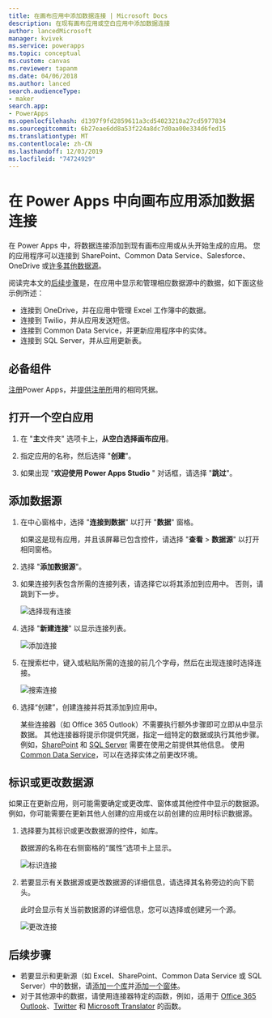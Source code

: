 ```yaml
---
title: 在画布应用中添加数据连接 | Microsoft Docs
description: 在现有画布应用或空白应用中添加数据连接
author: lancedMicrosoft
manager: kvivek
ms.service: powerapps
ms.topic: conceptual
ms.custom: canvas
ms.reviewer: tapanm
ms.date: 04/06/2018
ms.author: lanced
search.audienceType:
- maker
search.app:
- PowerApps
ms.openlocfilehash: d1397f9fd2859611a3cd54023210a27cd5977834
ms.sourcegitcommit: 6b27eae6dd8a53f224a8dc7d0aa00e334d6fed15
ms.translationtype: MT
ms.contentlocale: zh-CN
ms.lasthandoff: 12/03/2019
ms.locfileid: "74724929"
---
```

# <a name="add-a-data-connection-to-a-canvas-app-in-power-apps"></a>在 Power Apps 中向画布应用添加数据连接

在 Power Apps 中，将数据连接添加到现有画布应用或从头开始生成的应用。 您的应用程序可以连接到 SharePoint、Common Data Service、Salesforce、OneDrive 或[许多其他数据源](connections-list.md)。

阅读完本文的[后续步骤](#next-steps)是，在应用中显示和管理相应数据源中的数据，如下面这些示例所述：

* 连接到 OneDrive，并在应用中管理 Excel 工作簿中的数据。
* 连接到 Twilio，并从应用发送短信。
* 连接到 Common Data Service，并更新应用程序中的实体。
* 连接到 SQL Server，并从应用更新表。

## <a name="prerequisites"></a>必备组件

[注册](../signup-for-powerapps.md)Power Apps，并[提供注册所](https://make.powerapps.com?utm_source=padocs&utm_medium=linkinadoc&utm_campaign=referralsfromdoc)用的相同凭据。

## <a name="open-a-blank-app"></a>打开一个空白应用

1. 在 "**主**文件夹" 选项卡上，**从空白选择画布应用**。

1. 指定应用的名称，然后选择 "**创建**"。

1. 如果出现 "**欢迎使用 Power Apps Studio** " 对话框，请选择 "**跳过**"。

## <a name="add-data-source"></a>添加数据源

1. 在中心窗格中，选择 "**连接到数据**" 以打开 "**数据**" 窗格。

    如果这是现有应用，并且该屏幕已包含控件，请选择 "**查看** > **数据源**" 以打开相同窗格。

1. 选择 "**添加数据源**"。

1. 如果连接列表包含所需的连接列表，请选择它以将其添加到应用中。 否则，请跳到下一步。

    ![选择现有连接](./media/add-data-connection/choose-existing-connection.png)

1. 选择 "**新建连接**" 以显示连接列表。

    ![添加连接](./media/add-data-connection/add-connection.png)

1. 在搜索栏中，键入或粘贴所需的连接的前几个字母，然后在出现连接时选择连接。

    ![搜索连接](./media/add-data-connection/search-connections.png)

1. 选择“创建”，创建连接并将其添加到应用中。

    某些连接器（如 Office 365 Outlook）不需要执行额外步骤即可立即从中显示数据。 其他连接器将提示你提供凭据，指定一组特定的数据或执行其他步骤。 例如，[SharePoint](connections/connection-sharepoint-online.md) 和 [SQL Server](connections/connection-azure-sqldatabase.md) 需要在使用之前提供其他信息。 使用[Common Data Service](connections/connection-common-data-service.md)，可以在选择实体之前更改环境。

## <a name="identify-or-change-a-data-source"></a>标识或更改数据源
如果正在更新应用，则可能需要确定或更改库、窗体或其他控件中显示的数据源。 例如，你可能需要在更新其他人创建的应用或在以前创建的应用时标识数据源。

1. 选择要为其标识或更改数据源的控件，如库。

    数据源的名称在右侧窗格的“属性”选项卡上显示。

    ![标识连接](./media/add-data-connection/identify-connection.png)

1. 若要显示有关数据源或更改数据源的详细信息，请选择其名称旁边的向下箭头。

    此时会显示有关当前数据源的详细信息，您可以选择或创建另一个源。

    ![更改连接](./media/add-data-connection/change-connection.png)

## <a name="next-steps"></a>后续步骤

* 若要显示和更新源（如 Excel、SharePoint、Common Data Service 或 SQL Server）中的数据，请[添加一个库](add-gallery.md)并[添加一个窗体](add-form.md)。
* 对于其他源中的数据，请使用连接器特定的函数，例如，适用于 [Office 365 Outlook](connections/connection-office365-outlook.md)、[Twitter](connections/connection-twitter.md) 和 [Microsoft Translator](connections/connection-microsoft-translator.md) 的函数。
